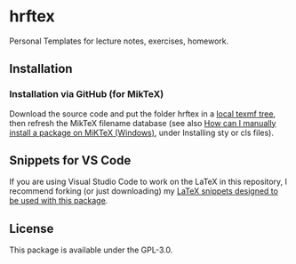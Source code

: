 # hrftex
Personal Templates for lecture notes, exercises, homework. 
<!-- Uploaded to CTAN for ease of access by e.g. tutors. -->

## Installation
<!-- ### Via CTAN
This package is available on CTAN as [hrftex](https://ctan.org/pkg/hrftex), but this version may be severely outdated. -->

### Installation via GitHub (for MikTeX)
Download the source code and put the folder hrftex in a 
[local texmf tree](https://tex.stackexchange.com/questions/69483/create-a-local-texmf-tree-in-miktex),
then refresh the MikTeX filename database (see also [How can I manually install a package on MiKTeX (Windows)](https://tex.stackexchange.com/a/2066/197635), under Installing sty or cls files).

## Snippets for VS Code
If you are using Visual Studio Code to work on the LaTeX in this repository, I recommend forking (or just downloading) my [LaTeX snippets designed to be used with this package](https://github.com/r0uv3n/latex_snippets).

## License
This package is available under the GPL-3.0.
